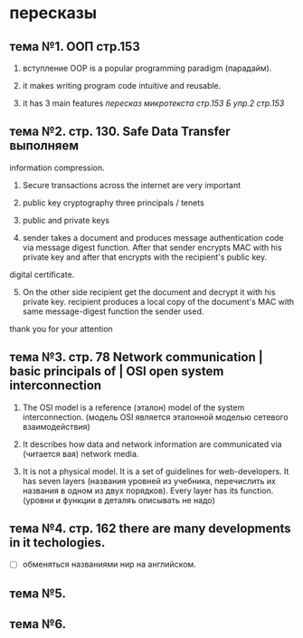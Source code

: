 # пересказы

## тема №1. ООП стр.153

1. вступление OOP is a popular programming paradigm  (парадайм).
2. it makes writing program code intuitive and reusable.
3. it has 3 main features
   *пересказ микротекста стр.153 Б упр.2 стр.153*
   
   <end>

## тема №2. стр. 130. Safe Data Transfer выполняем

information compression.

1. Secure transactions across the internet are very important
2. public key cryptography
   three principals / tenets

3. public and private keys
4. sender takes a document and produces message authentication code via message digest function. After that sender encrypts MAC with his private key and after that encrypts with the recipient's public key.

digital certificate.

5. On the other side recipient get the document and decrypt it with his private key.
   recipient produces a local copy of the document's MAC with same message-digest function the sender used.

thank you for your attention

## тема №3. стр. 78 Network communication | basic principals of | OSI open system interconnection

1. The OSI model is a reference (эталон) model of the system interconnection. (модель OSI является эталонной моделью сетевого взаимодействия)

2. It describes how data and network information are communicated via (читается вая) network media.

3. It is not a physical model. It is a set of guidelines for web-developers. It has seven layers (названия уровней из учебника, перечислить их названия в одном из двух порядков). Every layer has its function. (уровни и функции в деталяъ описывать не надо)

## тема №4. стр. 162 there are many developments in it techologies.

- [ ] обменяться названиями нир на английском. 

## тема №5.

## тема №6.
